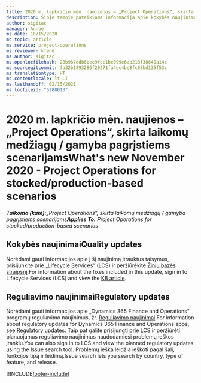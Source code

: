 ```yaml
---
title: 2020 m. lapkričio mėn. naujienos – „Project Operations“, skirta laikomų medžiagų / gamyba pagrįstiems scenarijams
description: Šioje temoje pateikiama informacija apie kokybės naujinimus, pasiekiamus 2020 m. lapkričio mėn. „Project Operations Lite”, skirta laikomų medžiagų / gamyba pagrįstiems scenarijams.
author: sigitac
manager: Annbe
ms.date: 10/15/2020
ms.topic: article
ms.service: project-operations
ms.reviewer: kfend
ms.author: sigitac
ms.openlocfilehash: 28b967ddb6bec9fcc1be099e6ab218f38640a14c
ms.sourcegitcommit: fa32b1893286f20271fa4ec4be8fc68bd135f53c
ms.translationtype: HT
ms.contentlocale: lt-LT
ms.lasthandoff: 02/15/2021
ms.locfileid: "5288013"
---
```

# <a name="whats-new-november-2020---project-operations-for-stockedproduction-based-scenarios"></a><span data-ttu-id="4f70c-103">2020 m. lapkričio mėn. naujienos – „Project Operations“, skirta laikomų medžiagų / gamyba pagrįstiems scenarijams</span><span class="sxs-lookup"><span data-stu-id="4f70c-103">What's new November 2020 - Project Operations for stocked/production-based scenarios</span></span>

<span data-ttu-id="4f70c-104">_**Taikoma (kam):**„Project Operations“, skirta laikomų medžiagų / gamyba pagrįstiems scenarijams_</span><span class="sxs-lookup"><span data-stu-id="4f70c-104">_**Applies To:** Project Operations for stocked/production-based scenarios_</span></span>

## <a name="quality-updates"></a><span data-ttu-id="4f70c-105">Kokybės naujinimai</span><span class="sxs-lookup"><span data-stu-id="4f70c-105">Quality updates</span></span>

<span data-ttu-id="4f70c-106">Norėdami gauti informacijos apie į šį naujinimą įtrauktus taisymus, prisijunkite prie „Lifecycle Services” (LCS) ir peržiūrėkite [Žinių bazės straipsnį](https://fix.lcs.dynamics.com/Issue/Details?bugId=488609&amp;dbType=3&amp;qc=8251e8e1d5e2386de850599926c1adc3fec8e2ba25308036d22cdfe0a1c28fc7).</span><span class="sxs-lookup"><span data-stu-id="4f70c-106">For information about the fixes included in this update, sign in to Lifecycle Services (LCS) and view the [KB article](https://fix.lcs.dynamics.com/Issue/Details?bugId=488609&amp;dbType=3&amp;qc=8251e8e1d5e2386de850599926c1adc3fec8e2ba25308036d22cdfe0a1c28fc7).</span></span>

## <a name="regulatory-updates"></a><span data-ttu-id="4f70c-107">Reguliavimo naujinimai</span><span class="sxs-lookup"><span data-stu-id="4f70c-107">Regulatory updates</span></span>

<span data-ttu-id="4f70c-108">Norėdami gauti informacijos apie „Dynamics 365 Finance and Operations” programų reguliavimo naujinimus, žr. [Reguliavimo naujinimai](https://docs.microsoft.com/dynamics365/finance/localizations/regulatory-updates).</span><span class="sxs-lookup"><span data-stu-id="4f70c-108">For information about regulatory updates for Dynamics 365 Finance and Operations apps, see [Regulatory updates](https://docs.microsoft.com/dynamics365/finance/localizations/regulatory-updates).</span></span> <span data-ttu-id="4f70c-109">Taip pat galite prisijungti prie LCS ir peržiūrėti planuojamus reguliavimo naujinimus naudodamiesi problemų ieškos įrankiu.</span><span class="sxs-lookup"><span data-stu-id="4f70c-109">You can also sign in to LCS and view the planned regulatory updates using the Issue search tool.</span></span> <span data-ttu-id="4f70c-110">Problemų ieška leidžia ieškoti pagal šalį, funkcijos tipą ir leidimą.</span><span class="sxs-lookup"><span data-stu-id="4f70c-110">Issue search lets you search by country, type of feature, and release.</span></span>


[!INCLUDE[footer-include](../../includes/footer-banner.md)]
